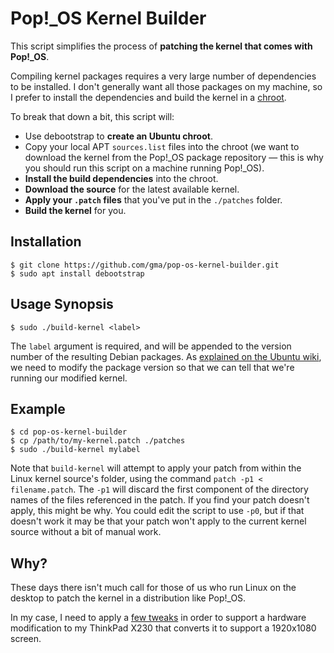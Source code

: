 Pop!_OS Kernel Builder
======================

This script simplifies the process of **patching the kernel that comes with Pop!_OS**.

Compiling kernel packages requires a very large number of dependencies to be installed. I don't generally want all those packages on my machine, so I prefer to install the dependencies and build the kernel in a [chroot].

To break that down a bit, this script will:

- Use debootstrap to **create an Ubuntu chroot**.
- Copy your local APT `sources.list` files into the chroot (we want to download the kernel from the Pop!_OS package repository — this is why you should run this script on a machine running Pop!_OS).
- **Install the build dependencies** into the chroot.
- **Download the source** for the latest available kernel.
- **Apply your `.patch` files** that you've put in the `./patches` folder.
- **Build the kernel** for you.

Installation
------------

    $ git clone https://github.com/gma/pop-os-kernel-builder.git
    $ sudo apt install debootstrap

Usage Synopsis
--------------

    $ sudo ./build-kernel <label>

The `label` argument is required, and will be appended to the version number of the resulting Debian packages. As [explained on the Ubuntu wiki], we need to modify the package version so that we can tell that we're running our modified kernel.

Example
-------

    $ cd pop-os-kernel-builder
    $ cp /path/to/my-kernel.patch ./patches
    $ sudo ./build-kernel mylabel

Note that `build-kernel` will attempt to apply your patch from within the Linux kernel source's folder, using the command `patch -p1 < filename.patch`. The `-p1` will discard the first component of the directory names of the files referenced in the patch. If you find your patch doesn't apply, this might be why. You could edit the script to use `-p0`, but if that doesn't work it may be that your patch won't apply to the current kernel source without a bit of manual work.

Why?
----

These days there isn't much call for those of us who run Linux on the desktop to patch the kernel in a distribution like Pop!_OS.

In my case, I need to apply a [few tweaks] in order to support a hardware modification to my ThinkPad X230 that converts it to support a 1920x1080 screen.

[chroot]: https://en.wikipedia.org/wiki/Chroot
[explained on the Ubuntu wiki]: https://wiki.ubuntu.com/Kernel/BuildYourOwnKernel
[few tweaks]: https://gist.github.com/gma/fcacfcf6ae7bb560f09bd525e760ec9f
